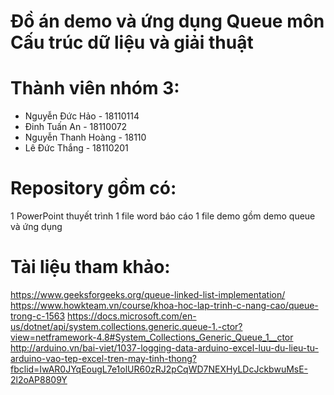 # Đồ án demo và ứng dụng Queue môn Cấu trúc dữ liệu và giải thuật
# Thành viên nhóm 3:
- Nguyễn Đức Hảo - 18110114
- Đinh Tuấn An - 18110072
- Nguyễn Thanh Hoàng - 18110
- Lê Đức Thắng - 18110201

# Repository gồm có:
1 PowerPoint thuyết trình
1 file word báo cáo
1 file demo gồm demo queue và ứng dụng

# Tài liệu tham khảo:
https://www.geeksforgeeks.org/queue-linked-list-implementation/
https://www.howkteam.vn/course/khoa-hoc-lap-trinh-c-nang-cao/queue-trong-c-1563
https://docs.microsoft.com/en-us/dotnet/api/system.collections.generic.queue-1.-ctor?view=netframework-4.8#System_Collections_Generic_Queue_1__ctor
http://arduino.vn/bai-viet/1037-logging-data-arduino-excel-luu-du-lieu-tu-arduino-vao-tep-excel-tren-may-tinh-thong?fbclid=IwAR0JYqEougL7e1olUR60zRJ2pCqWD7NEXHyLDcJckbwuMsE-2l2oAP8809Y
